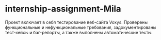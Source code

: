 # internship-assignment-Mila
Проект включает в себя тестирование веб-сайта Voxys. Проверены функциональные и нефункциональные требования, задокументированы тест-кейсы и баг-репорты, а также выполнены автоматические тесты. 
